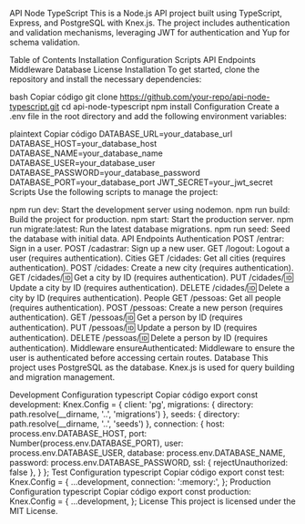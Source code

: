 API Node TypeScript
This is a Node.js API project built using TypeScript, Express, and PostgreSQL with Knex.js. The project includes authentication and validation mechanisms, leveraging JWT for authentication and Yup for schema validation.

Table of Contents
Installation
Configuration
Scripts
API Endpoints
Middleware
Database
License
Installation
To get started, clone the repository and install the necessary dependencies:

bash
Copiar código
git clone https://github.com/your-repo/api-node-typescript.git
cd api-node-typescript
npm install
Configuration
Create a .env file in the root directory and add the following environment variables:

plaintext
Copiar código
DATABASE_URL=your_database_url
DATABASE_HOST=your_database_host
DATABASE_NAME=your_database_name
DATABASE_USER=your_database_user
DATABASE_PASSWORD=your_database_password
DATABASE_PORT=your_database_port
JWT_SECRET=your_jwt_secret
Scripts
Use the following scripts to manage the project:

npm run dev: Start the development server using nodemon.
npm run build: Build the project for production.
npm start: Start the production server.
npm run migrate:latest: Run the latest database migrations.
npm run seed: Seed the database with initial data.
API Endpoints
Authentication
POST /entrar: Sign in a user.
POST /cadastrar: Sign up a new user.
GET /logout: Logout a user (requires authentication).
Cities
GET /cidades: Get all cities (requires authentication).
POST /cidades: Create a new city (requires authentication).
GET /cidades/:id: Get a city by ID (requires authentication).
PUT /cidades/:id: Update a city by ID (requires authentication).
DELETE /cidades/:id: Delete a city by ID (requires authentication).
People
GET /pessoas: Get all people (requires authentication).
POST /pessoas: Create a new person (requires authentication).
GET /pessoas/:id: Get a person by ID (requires authentication).
PUT /pessoas/:id: Update a person by ID (requires authentication).
DELETE /pessoas/:id: Delete a person by ID (requires authentication).
Middleware
ensureAuthenticated: Middleware to ensure the user is authenticated before accessing certain routes.
Database
This project uses PostgreSQL as the database. Knex.js is used for query building and migration management.

Development Configuration
typescript
Copiar código
export const development: Knex.Config = {
  client: 'pg',
  migrations: {
    directory: path.resolve(__dirname, '..', 'migrations')
  },
  seeds: {
    directory: path.resolve(__dirname, '..', 'seeds')
  },
  connection: {
    host: process.env.DATABASE_HOST,
    port: Number(process.env.DATABASE_PORT),
    user: process.env.DATABASE_USER,
    database: process.env.DATABASE_NAME,
    password: process.env.DATABASE_PASSWORD,
    ssl: { rejectUnauthorized: false },
  }
};
Test Configuration
typescript
Copiar código
export const test: Knex.Config = {
  ...development,
  connection: ':memory:',
};
Production Configuration
typescript
Copiar código
export const production: Knex.Config = {
  ...development,
};
License
This project is licensed under the MIT License.
